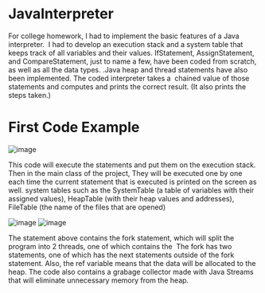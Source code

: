 # JavaInterpreter

For college homework, I had to implement the basic features of a Java interpreter. 
I had to develop an execution stack and a system table that keeps track of all variables and their values.
IfStatement, AssignStatement, and CompareStatement, just to name a few, have been coded from scratch, as well as all the data types.
.Java heap and thread statements have also been implemented. The coded interpreter takes a 
chained value of those statements and computes and prints the correct result. (It also prints the steps taken.) 


# First Code Example

![image](https://user-images.githubusercontent.com/72076037/145272745-a43ee153-850c-4342-9c15-00897137fcdf.png)


This code will execute the statements and put them on the execution stack. Then in the main class of the project,
They will be executed one by one each time the current statement that is executed is printed on the screen as well.
system tables such as the SystemTable (a table of variables with their assigned values), HeapTable (with their heap values and addresses),
FileTable (the name of the files that are opened)



![image](https://user-images.githubusercontent.com/72076037/145274983-2ec3f34a-90cd-4d7a-bdfb-6fc2ca487ffc.png)
![image](https://user-images.githubusercontent.com/72076037/145275197-af3e47be-7f27-43df-ade1-c467b84bb18d.png)



The statement above contains the fork statement, which will split the program into 2 threads, one of which contains the 
The fork has two statements, one of which has the next statements outside of the fork statement.
Also, the ref variable means that the data will be allocated to the heap.
The code also contains a grabage collector made with Java Streams that will eliminate unnecessary memory from the heap.
